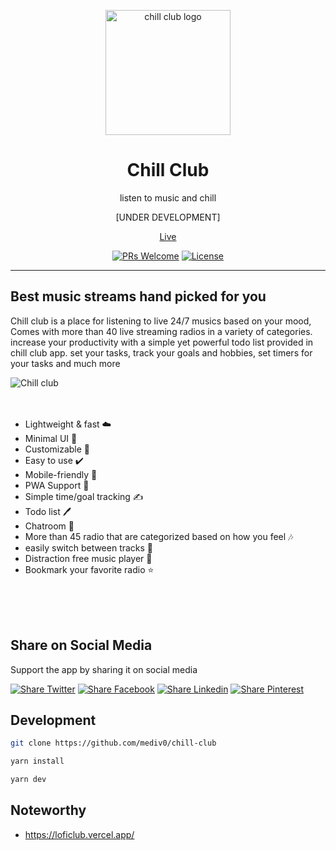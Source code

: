 <div align="center">
	<p align="center">
		<img src="https://i.imgur.com/aAWwVoF.png" width="200" alt="chill club logo">
	</p>
  <h1 align="center">Chill Club</h1>
  <p align="center">listen to music and chill</p>
  <p align="center">[UNDER DEVELOPMENT]</p>
  <a href="https://chill-club.vercel.app/" target="_blank">Live</a>
  
  
[![PRs Welcome](https://img.shields.io/badge/PRs-welcome-orange.svg)](https://github.com/mediv0/chill-club/compare) 
[![License](https://img.shields.io/github/license/mediv0/chill-club)](https://img.shields.io/github/license/mediv0/v-bucket) 
</div>

---

## **Best music streams hand picked for you**
Chill club is a place for listening to live 24/7 musics based on your mood, Comes with more than 40 live streaming radios in a variety of categories. increase your productivity with a simple yet powerful todo list provided in chill club app. set your tasks, track your goals and hobbies, set timers for your tasks and much more

![Chill club](https://i.imgur.com/WG3YvuO.jpeg)
<br>
<br>
<br>

- Lightweight & fast ☁️
- Minimal UI 🎈
- Customizable 🧰
- Easy to use ✔️
- Mobile-friendly 📱
- PWA Support 👊
- Simple time/goal tracking ✍️
- Todo list 🖊
- Chatroom 🙎
- More than 45 radio that are categorized based on how you feel 🎶
- easily switch between tracks 🎵
- Distraction free music player 🎺
- Bookmark your favorite radio ⭐️

<br>
<br>
<br>

## Share on Social Media

Support the app by sharing it on social media

[![Share Twitter](https://img.shields.io/badge/Twitter-1DA1F2?style=for-the-badge&logo=twitter&logoColor=white)](https://twitter.com/intent/tweet?url=https://chill-club.vercel.app/&text=Check%20out%20chill-club.vercel.app%20%E2%9A%A1%EF%B8%8F%0A%0AThe%20best%20place%20to%20enjoy%20Hip%20hop%20beats%20to%20Relax%20or%20Study!%20%F0%9F%8E%A7%20%F0%9F%94%A5%0A%0A#lofi%20#anime%20#lofi_music) 
[![Share Facebook](https://img.shields.io/badge/Facebook-1877F2?style=for-the-badge&logo=facebook&logoColor=white)](https://www.facebook.com/sharer/sharer.php?u=https://chill-club.vercel.app/)
[![Share Linkedin](https://img.shields.io/badge/LinkedIn-0077B5?style=for-the-badge&logo=linkedin&logoColor=white)](https://www.linkedin.com/shareArticle?mini=true&url=https://chill-club.vercel.app/) 
[![Share Pinterest](	https://img.shields.io/badge/Pinterest-%23E60023.svg?&style=for-the-badge&logo=Pinterest&logoColor=white)](https://pinterest.com/pin/create/button/?url=https://chill-club.vercel.app/&media=&description=Check%20out%20chill-club.vercel.app%20%E2%9A%A1%EF%B8%8F%0A%0AThe%20best%20place%20to%20enjoy%20Hip%20hop%20beats%20to%20Relax%20or%20Study!%20%F0%9F%8E%A7%20%F0%9F%94%A5%0A%0A#lofi%20#anime%20#lofi_music) 

## Development

```bash
git clone https://github.com/mediv0/chill-club
```

```bash
yarn install
```

```bash
yarn dev
```

## Noteworthy

- https://loficlub.vercel.app/
